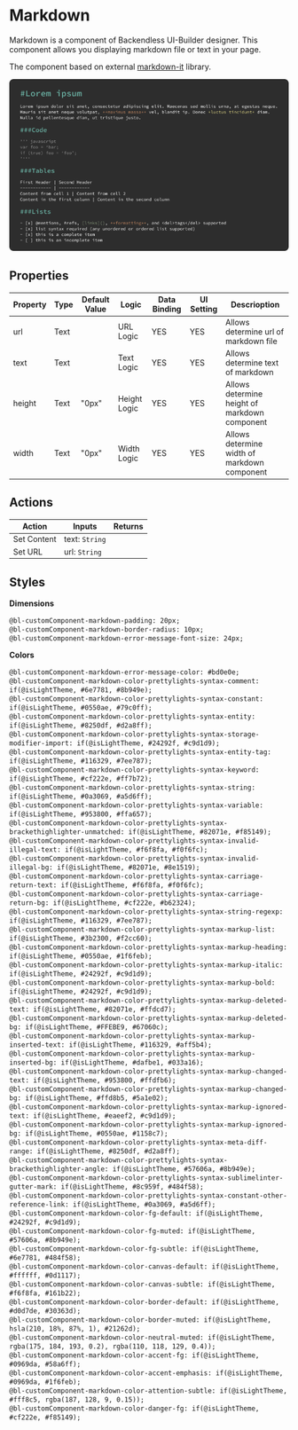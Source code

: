 # Markdown

Markdown is a component of Backendless UI-Builder designer. This component allows you displaying markdown file or text in your page.


The component based on external [markdown-it](https://github.com/markdown-it/markdown-it) library.

<p align="center">
  <img src="./thumbnail.png" alt="main thumbnail" width="780"/>
</p>

## Properties

| Property | Type | Default Value | Logic        | Data Binding | UI Setting | Descrioption                                  |
|----------|------|---------------|--------------|--------------|------------|-----------------------------------------------|
| url      | Text |               | URL Logic    | YES          | YES        | Allows determine url of markdown file         |
| text     | Text |               | Text Logic   | YES          | YES        | Allows determine text of markdown             |
| height   | Text | "0px"         | Height Logic | YES          | YES        | Allows determine height of markdown component |
| width    | Text | "0px"         | Width Logic  | YES          | YES        | Allows determine width of markdown component  |

## Actions

| Action      | Inputs         | Returns |
|-------------|----------------|---------|
| Set Content | text: `String` |         |
| Set URL     | url: `String`  |         |

## Styles

**Dimensions**
```
@bl-customComponent-markdown-padding: 20px;
@bl-customComponent-markdown-border-radius: 10px;
@bl-customComponent-markdown-error-message-font-size: 24px;
```

**Colors**
```
@bl-customComponent-markdown-error-message-color: #bd0e0e;
@bl-customComponent-markdown-color-prettylights-syntax-comment: if(@isLightTheme, #6e7781, #8b949e);
@bl-customComponent-markdown-color-prettylights-syntax-constant: if(@isLightTheme, #0550ae, #79c0ff);
@bl-customComponent-markdown-color-prettylights-syntax-entity: if(@isLightTheme, #8250df, #d2a8ff);
@bl-customComponent-markdown-color-prettylights-syntax-storage-modifier-import: if(@isLightTheme, #24292f, #c9d1d9);
@bl-customComponent-markdown-color-prettylights-syntax-entity-tag: if(@isLightTheme, #116329, #7ee787);
@bl-customComponent-markdown-color-prettylights-syntax-keyword: if(@isLightTheme, #cf222e, #ff7b72);
@bl-customComponent-markdown-color-prettylights-syntax-string: if(@isLightTheme, #0a3069, #a5d6ff);
@bl-customComponent-markdown-color-prettylights-syntax-variable: if(@isLightTheme, #953800, #ffa657);
@bl-customComponent-markdown-color-prettylights-syntax-brackethighlighter-unmatched: if(@isLightTheme, #82071e, #f85149);
@bl-customComponent-markdown-color-prettylights-syntax-invalid-illegal-text: if(@isLightTheme, #f6f8fa, #f0f6fc);
@bl-customComponent-markdown-color-prettylights-syntax-invalid-illegal-bg: if(@isLightTheme, #82071e, #8e1519);
@bl-customComponent-markdown-color-prettylights-syntax-carriage-return-text: if(@isLightTheme, #f6f8fa, #f0f6fc);
@bl-customComponent-markdown-color-prettylights-syntax-carriage-return-bg: if(@isLightTheme, #cf222e, #b62324);
@bl-customComponent-markdown-color-prettylights-syntax-string-regexp: if(@isLightTheme, #116329, #7ee787);
@bl-customComponent-markdown-color-prettylights-syntax-markup-list: if(@isLightTheme, #3b2300, #f2cc60);
@bl-customComponent-markdown-color-prettylights-syntax-markup-heading: if(@isLightTheme, #0550ae, #1f6feb);
@bl-customComponent-markdown-color-prettylights-syntax-markup-italic: if(@isLightTheme, #24292f, #c9d1d9);
@bl-customComponent-markdown-color-prettylights-syntax-markup-bold: if(@isLightTheme, #24292f, #c9d1d9);
@bl-customComponent-markdown-color-prettylights-syntax-markup-deleted-text: if(@isLightTheme, #82071e, #ffdcd7);
@bl-customComponent-markdown-color-prettylights-syntax-markup-deleted-bg: if(@isLightTheme, #FFEBE9, #67060c);
@bl-customComponent-markdown-color-prettylights-syntax-markup-inserted-text: if(@isLightTheme, #116329, #aff5b4);
@bl-customComponent-markdown-color-prettylights-syntax-markup-inserted-bg: if(@isLightTheme, #dafbe1, #033a16);
@bl-customComponent-markdown-color-prettylights-syntax-markup-changed-text: if(@isLightTheme, #953800, #ffdfb6);
@bl-customComponent-markdown-color-prettylights-syntax-markup-changed-bg: if(@isLightTheme, #ffd8b5, #5a1e02);
@bl-customComponent-markdown-color-prettylights-syntax-markup-ignored-text: if(@isLightTheme, #eaeef2, #c9d1d9);
@bl-customComponent-markdown-color-prettylights-syntax-markup-ignored-bg: if(@isLightTheme, #0550ae, #1158c7);
@bl-customComponent-markdown-color-prettylights-syntax-meta-diff-range: if(@isLightTheme, #8250df, #d2a8ff);
@bl-customComponent-markdown-color-prettylights-syntax-brackethighlighter-angle: if(@isLightTheme, #57606a, #8b949e);
@bl-customComponent-markdown-color-prettylights-syntax-sublimelinter-gutter-mark: if(@isLightTheme, #8c959f, #484f58);
@bl-customComponent-markdown-color-prettylights-syntax-constant-other-reference-link: if(@isLightTheme, #0a3069, #a5d6ff);
@bl-customComponent-markdown-color-fg-default: if(@isLightTheme, #24292f, #c9d1d9);
@bl-customComponent-markdown-color-fg-muted: if(@isLightTheme, #57606a, #8b949e);
@bl-customComponent-markdown-color-fg-subtle: if(@isLightTheme, #6e7781, #484f58);
@bl-customComponent-markdown-color-canvas-default: if(@isLightTheme, #ffffff, #0d1117);
@bl-customComponent-markdown-color-canvas-subtle: if(@isLightTheme, #f6f8fa, #161b22);
@bl-customComponent-markdown-color-border-default: if(@isLightTheme, #d0d7de, #30363d);
@bl-customComponent-markdown-color-border-muted: if(@isLightTheme, hsla(210, 18%, 87%, 1), #21262d);
@bl-customComponent-markdown-color-neutral-muted: if(@isLightTheme, rgba(175, 184, 193, 0.2), rgba(110, 118, 129, 0.4));
@bl-customComponent-markdown-color-accent-fg: if(@isLightTheme, #0969da, #58a6ff);
@bl-customComponent-markdown-color-accent-emphasis: if(@isLightTheme, #0969da, #1f6feb);
@bl-customComponent-markdown-color-attention-subtle: if(@isLightTheme, #fff8c5, rgba(187, 128, 9, 0.15));
@bl-customComponent-markdown-color-danger-fg: if(@isLightTheme, #cf222e, #f85149);
```
